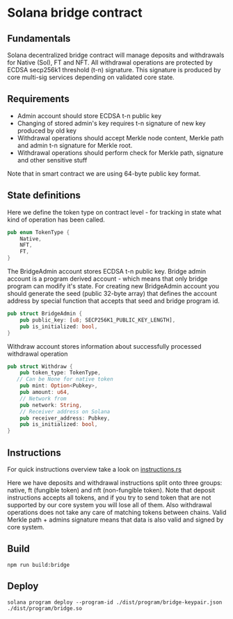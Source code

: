 # Solana bridge contract

## Fundamentals
Solana decentralized bridge contract will manage deposits and withdrawals for Native (Sol), FT and NFT. 
All withdrawal operations are protected by ECDSA secp256k1 threshold (t-n) signature. 
This signature is produced by core multi-sig services depending on validated core state.   

## Requirements
- Admin account should store ECDSA t-n public key
- Changing of stored admin's key requires t-n signature of new key produced by old key
- Withdrawal operations should accept Merkle node content, Merkle path and admin t-n signature for Merkle root.
- Withdrawal operations should perform check for Merkle path, signature and other sensitive stuff

Note that in smart contract we are using 64-byte public key format.

## State definitions
Here we define the token type on contract level - for tracking in state what kind of operation has been called.
```rust
pub enum TokenType {
    Native,
    NFT,
    FT,
}
```

The BridgeAdmin account stores ECDSA t-n public key. Bridge admin account is a program derived account - which means that only bridge program can modify it's state. 
For creating new BridgeAdmin account you should generate the seed (public 32-byte array) 
that defines the account address by special function that accepts that seed and bridge program id.
```rust
pub struct BridgeAdmin {
    pub public_key: [u8; SECP256K1_PUBLIC_KEY_LENGTH],
    pub is_initialized: bool,
}
```

Withdraw account stores information about successfully processed withdrawal operation
```rust
pub struct Withdraw {
    pub token_type: TokenType,
   // Can be None for native token
    pub mint: Option<Pubkey>,
    pub amount: u64,
    // Network from
    pub network: String,
    // Receiver address on Solana
    pub receiver_address: Pubkey,
    pub is_initialized: bool,
}
```

## Instructions

For quick instructions overview take a look on [instructions.rs](./src/instruction.rs) 

Here we have deposits and withdrawal instructions split onto three groups: native, ft (fungible token) and nft (non-fungible token).
Note that deposit instructions accepts all tokens, and if you try to send token that are not supported by our core system you will lose all of them.
Also withdrawal operations does not take any care of matching tokens between chains. 
Valid Merkle path + admins signature means that data is also valid and signed by core system.

## Build

```shell
npm run build:bridge
```

## Deploy
```shell
solana program deploy --program-id ./dist/program/bridge-keypair.json ./dist/program/bridge.so
```

